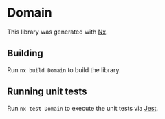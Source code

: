 # Domain

This library was generated with [Nx](https://nx.dev).

## Building

Run `nx build Domain` to build the library.

## Running unit tests

Run `nx test Domain` to execute the unit tests via [Jest](https://jestjs.io).

